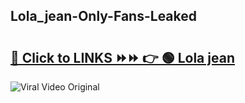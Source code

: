 
 ## Lola_jean-Only-Fans-Leaked

# <h2><a href="https://clipsfans.com/Lola_jean&ref=git">🔗 Click to LINKS ⏩⏩ 👉 🟢 Lola jean </a></h2>

<a href="https://clipsfans.com/Lola_jean&ref=git" rel="nofollow" data-target="animated-image.originalLink"><img src="https://i.ibb.co.com/xMMVF88/686577567.gif" alt="Viral Video Original" style="max-width: 100%; display: inline-block;" data-target="animated-image.originalImage"></a>
